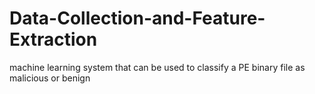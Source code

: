 # Data-Collection-and-Feature-Extraction
 machine learning system that can be used to classify a PE binary file as malicious or benign
